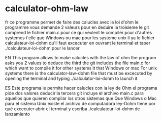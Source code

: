 # calculator-ohm-law
fr
ce programme permet de faire des calucles avec la loi d'ohm le programme vous demande 2 valeurs pour en deduire la troisieme le git comprend le fichier main.c pour ce qui veulent le compiler pour d'autres systemes t'elle que Windows ou mac pour les systeme unix il ya le fichier calculateur-loi-dohm qu'il faut excecuter en ouvrant le terminal et taper ./calculateur-loi-dohm pour le lancer 

EN
This program allows to make calucles with the law of ohm the program asks you 2 values to deduce the third the git includes the file main.c for which want to compile it for other systems it that Windows or mac For unix systems there is the calculator-law-dohm file that must be excecuted by opening the terminal and typing ./calculator-loi-dohm to launch it

ES
Este programa le permite hacer calucles con la ley de Ohm el programa pide dos valores deducir la tercera git incluye el archivo main.c para aquellos que quieren compilar los otros sistemas que Que Windows o Mac para el sistema Unix existe el archivo de computadora ley-Dohm tiene por qué excecuter abrir el terminal y escriba ./calculateur-loi-dohm de lanzamiento
